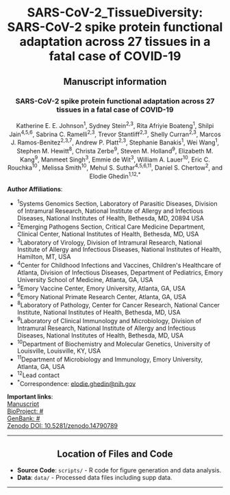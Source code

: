 <h1 align="center">SARS-CoV-2_TissueDiversity: SARS-CoV-2 spike protein functional adaptation across 27 tissues in a fatal case of COVID-19</h1>

<h2 align="center">Manuscript information</h2>

<h3 align = "center">SARS-CoV-2 spike protein functional adaptation across 27 tissues in a fatal case of COVID-19</h3>     
<p align = "center">Katherine E. E. Johnson<sup>1</sup>, Sydney Stein<sup>2,3</sup>, Rita Afriyie Boateng<sup>1</sup>, Shilpi Jain<sup>4,5,6</sup>, Sabrina C. Ramelli<sup>2,3</sup>, Trevor Stantliff<sup>2,3</sup>, Shelly Curran<sup>2,3</sup>, Marcos J. Ramos-Benitez<sup>2,3,7</sup>, Andrew P. Platt<sup>2,3</sup>, Stephanie Banakis<sup>1</sup>, Wei Wang<sup>1</sup>, Stephen M. Hewitt<sup>8</sup>, Christa Zerbe<sup>9</sup>, Steven M. Holland<sup>9</sup>, Elizabeth M. Kang<sup>9</sup>, Manmeet Singh<sup>3</sup>, Emmie de Wit<sup>3</sup>, William A. Lauer<sup>10</sup>, Eric C. Rouchka<sup>10 </sup>, Melissa Smith<sup>10</sup>, Mehul S. Suthar<sup>4,5,6,11</sup>, Daniel S. Chertow<sup>2</sup>, and Elodie Ghedin<sup>1,12,*</sup></p>

**Author Affiliations**: 
- <sup>1</sup>Systems Genomics Section, Laboratory of Parasitic Diseases, Division of Intramural Research, National Institute of Allergy and Infectious Diseases, National Institutes of Health, Bethesda, MD, 20894 USA 
- <sup>2</sup>Emerging Pathogens Section, Critical Care Medicine Department, Clinical Center, National Institutes of Health, Bethesda, MD, USA 
- <sup>3</sup>Laboratory of Virology, Division of Intramural Research, National Institute of Allergy and Infectious Diseases, National Institutes of Health, Hamilton, MT, USA 
- <sup>4</sup>Center for Childhood Infections and Vaccines, Children's Healthcare of Atlanta, Division of Infectious Diseases, Department of Pediatrics, Emory University School of Medicine, Atlanta, GA, USA 
- <sup>5</sup>Emory Vaccine Center, Emory University, Atlanta, GA, USA 
- <sup>6</sup>Emory National Primate Research Center, Atlanta, GA, USA
- <sup>8</sup>Laboratory of Pathology, Center for Cancer Research, National Cancer Institute, National Institutes of Health, Bethesda, MD, USA
- <sup>9</sup>Laboratory of Clinical Immunology and Microbiology, Division of Intramural Research, National Institute of Allergy and Infectious Diseases, National Institutes of Health, Bethesda, MD, USA
- <sup>10</sup>Department of Biochemistry and Molecular Genetics, University of Louisville, Louisville, KY, USA
- <sup>11</sup>Department of Microbiology and Immunology, Emory University, Atlanta, GA, USA 
- <sup>12</sup>Lead contact
- <sup>*</sup>Correspondence: elodie.ghedin@nih.gov

**Important links**:     
[Manuscript](website)       
[BioProject: # ](link)      
[GenBank: #](link)      
[Zenodo DOI: 10.5281/zenodo.14790789](https://doi.org/10.5281/zenodo.14790788)    

---

<h2 align="center">Location of Files and Code</h2>

- **Source Code**: `scripts/` - R code for figure generation and data analysis.
- **Data**: `data/` - Processed data files including supp data.

---
